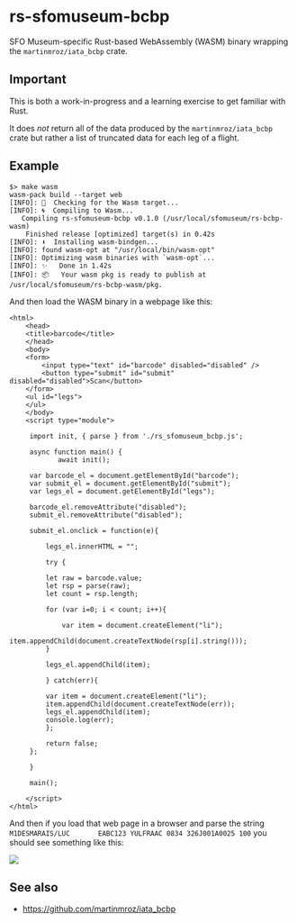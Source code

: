 # rs-sfomuseum-bcbp

SFO Museum-specific Rust-based WebAssembly (WASM) binary wrapping the `martinmroz/iata_bcbp` crate.

## Important

This is both a work-in-progress and a learning exercise to get familiar with Rust.

It does _not_ return all of the data produced by the `martinmroz/iata_bcbp` crate but rather a list of truncated data for each leg of a flight.

## Example

```
$> make wasm
wasm-pack build --target web
[INFO]: 🎯  Checking for the Wasm target...
[INFO]: 🌀  Compiling to Wasm...
   Compiling rs-sfomuseum-bcbp v0.1.0 (/usr/local/sfomuseum/rs-bcbp-wasm)
    Finished release [optimized] target(s) in 0.42s
[INFO]: ⬇️  Installing wasm-bindgen...
[INFO]: found wasm-opt at "/usr/local/bin/wasm-opt"
[INFO]: Optimizing wasm binaries with `wasm-opt`...
[INFO]: ✨   Done in 1.42s
[INFO]: 📦   Your wasm pkg is ready to publish at /usr/local/sfomuseum/rs-bcbp-wasm/pkg.
```

And then load the WASM binary in a webpage like this:

```
<html>
    <head>
	<title>barcode</title>
    </head>
    <body>
	<form>
	    <input type="text" id="barcode" disabled="disabled" />
	    <button type="submit" id="submit" disabled="disabled">Scan</button>
	</form>
	<ul id="legs">
	</ul>
    </body>
    <script type="module">

     import init, { parse } from './rs_sfomuseum_bcbp.js';

     async function main() {
            await init();

	 var barcode_el = document.getElementById("barcode");	    
	 var submit_el = document.getElementById("submit");
	 var legs_el = document.getElementById("legs");	 

	 barcode_el.removeAttribute("disabled");	    
	 submit_el.removeAttribute("disabled");
	 
	 submit_el.onclick = function(e){

	     legs_el.innerHTML = "";

	     try {
		 
		 let raw = barcode.value;
		 let rsp = parse(raw);
		 let count = rsp.length;
	     
		 for (var i=0; i < count; i++){
		     
		     var item = document.createElement("li");
		     item.appendChild(document.createTextNode(rsp[i].string()));
		 }
		 
		 legs_el.appendChild(item);
		 
	     } catch(err){

		 var item = document.createElement("li");
		 item.appendChild(document.createTextNode(err));
		 legs_el.appendChild(item);		 
		 console.log(err);
	     };
	     
	     return false;
	 };
	 
     }
     
     main();

    </script>
</html>
```

And then if you load that web page in a browser and parse the string `M1DESMARAIS/LUC       EABC123 YULFRAAC 0834 326J001A0025 100` you should see something like this:

![](docs/image/rs-sfomuseum-bcbp.png)

## See also

* https://github.com/martinmroz/iata_bcbp